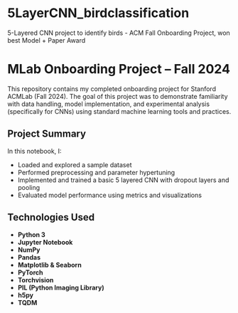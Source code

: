 # 5LayerCNN_birdclassification
5-Layered CNN project to identify birds - ACM Fall Onboarding Project, won best Model + Paper Award
# MLab Onboarding Project – Fall 2024

This repository contains my completed onboarding project for Stanford ACMLab (Fall 2024). The goal of this project was to demonstrate familiarity with data handling, model implementation, and experimental analysis (specifically for CNNs) using standard machine learning tools and practices.

## Project Summary

In this notebook, I:
- Loaded and explored a sample dataset
- Performed preprocessing and parameter hypertuning
- Implemented and trained a basic 5 layered CNN with dropout layers and pooling
- Evaluated model performance using metrics and visualizations

## Technologies Used

- **Python 3** 
- **Jupyter Notebook**
- **NumPy** 
- **Pandas** 
- **Matplotlib & Seaborn** 
- **PyTorch** 
- **Torchvision** 
- **PIL (Python Imaging Library)** 
- **h5py**
- **TQDM** 
